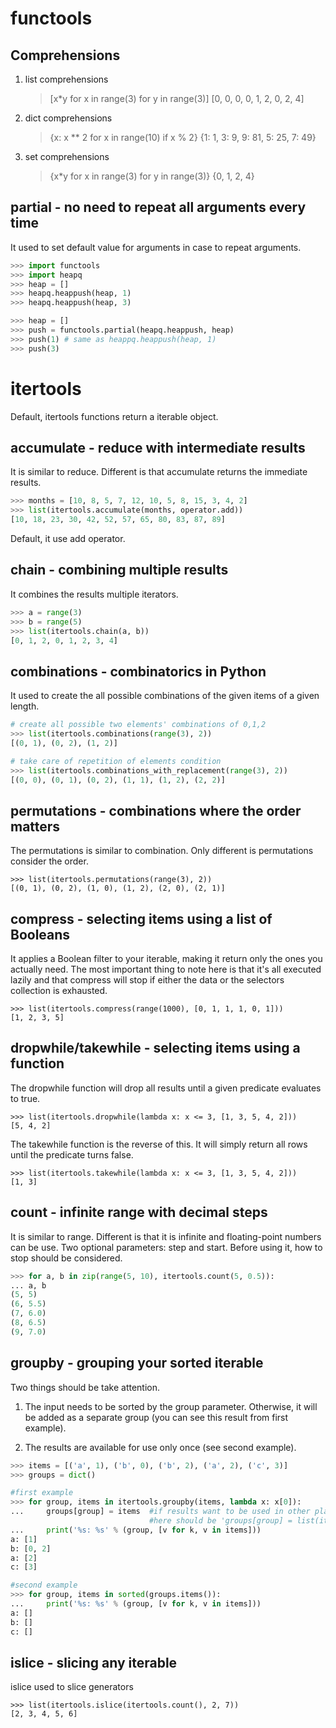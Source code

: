 # functools
## Comprehensions
1. list comprehensions

    > [x*y for x in range(3) for y in range(3)]
    [0, 0, 0, 0, 1, 2, 0, 2, 4]

2. dict comprehensions

    > {x: x ** 2 for x in range(10) if x % 2}
    {1: 1, 3: 9, 9: 81, 5: 25, 7: 49}   

3. set comprehensions

    > {x*y for x in range(3) for y in range(3)}
    {0, 1, 2, 4}

## partial - no need to repeat all arguments every time
It used to set default value for arguments in case to repeat arguments.
```python
>>> import functools
>>> import heapq
>>> heap = []
>>> heapq.heappush(heap, 1)
>>> heapq.heappush(heap, 3)

>>> heap = []
>>> push = functools.partial(heapq.heappush, heap)
>>> push(1) # same as heappq.heappush(heap, 1)
>>> push(3)
```

# itertools
Default, itertools functions return a iterable object.
## accumulate - reduce with intermediate results
It is similar to reduce. Different is that accumulate returns the immediate results.
```python
>>> months = [10, 8, 5, 7, 12, 10, 5, 8, 15, 3, 4, 2]
>>> list(itertools.accumulate(months, operator.add))
[10, 18, 23, 30, 42, 52, 57, 65, 80, 83, 87, 89]
```
Default, it use add operator.

## chain - combining multiple results
It combines the results multiple iterators.
```python
>>> a = range(3)
>>> b = range(5)
>>> list(itertools.chain(a, b))
[0, 1, 2, 0, 1, 2, 3, 4]
```

## combinations - combinatorics in Python
It used to create the all possible combinations of the given items of a given length.
```python
# create all possible two elements' combinations of 0,1,2 
>>> list(itertools.combinations(range(3), 2))
[(0, 1), (0, 2), (1, 2)]

# take care of repetition of elements condition
>>> list(itertools.combinations_with_replacement(range(3), 2))
[(0, 0), (0, 1), (0, 2), (1, 1), (1, 2), (2, 2)]
```

## permutations - combinations where the order matters
The permutations is similar to combination. Only different is permutations consider the order.

    >>> list(itertools.permutations(range(3), 2))
    [(0, 1), (0, 2), (1, 0), (1, 2), (2, 0), (2, 1)]

## compress - selecting items using a list of Booleans
It applies a Boolean filter to your iterable, making it return only the ones you actually need. The most important thing to note here is that it's all executed lazily and that compress will stop if either the data or the selectors collection is exhausted.

    >>> list(itertools.compress(range(1000), [0, 1, 1, 1, 0, 1]))
    [1, 2, 3, 5]

## dropwhile/takewhile - selecting items using a function
The dropwhile function will drop all results until a given predicate evaluates to true.

    >>> list(itertools.dropwhile(lambda x: x <= 3, [1, 3, 5, 4, 2]))
    [5, 4, 2]

The takewhile function is the reverse of this. It will simply return all rows until the predicate turns false.

    >>> list(itertools.takewhile(lambda x: x <= 3, [1, 3, 5, 4, 2]))
    [1, 3]

## count - infinite range with decimal steps
It is similar to range. Different is that it is infinite and floating-point numbers can be use. Two optional parameters: step and start. Before using it, how to stop should be considered.
```python
>>> for a, b in zip(range(5, 10), itertools.count(5, 0.5)):
... a, b
(5, 5)
(6, 5.5)
(7, 6.0)
(8, 6.5)
(9, 7.0)
```

## groupby - grouping your sorted iterable
Two things should be take attention.

1. The input needs to be sorted by the group parameter. Otherwise, it will be added as a separate group (you can see this result from first example).

2. The results are available for use only once (see second example).

```python
>>> items = [('a', 1), ('b', 0), ('b', 2), ('a', 2), ('c', 3)]
>>> groups = dict()

#first example
>>> for group, items in itertools.groupby(items, lambda x: x[0]):
...     groups[group] = items  #if results want to be used in other place, 
                               #here should be 'groups[group] = list(items)'
...     print('%s: %s' % (group, [v for k, v in items]))
a: [1]
b: [0, 2]
a: [2]
c: [3]

#second example
>>> for group, items in sorted(groups.items()):
...     print('%s: %s' % (group, [v for k, v in items]))
a: []
b: []
c: []
```

## islice - slicing any iterable
islice used to slice generators

    >>> list(itertools.islice(itertools.count(), 2, 7))
    [2, 3, 4, 5, 6]
    
   
